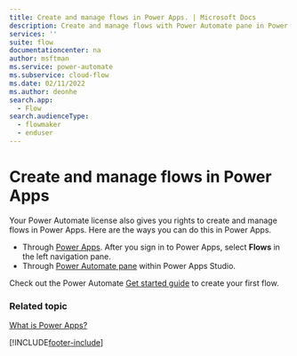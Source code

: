 ```yaml
---
title: Create and manage flows in Power Apps. | Microsoft Docs
description: Create and manage flows with Power Automate pane in Power Apps.
services: ''
suite: flow
documentationcenter: na
author: msftman
ms.service: power-automate
ms.subservice: cloud-flow
ms.date: 02/11/2022
ms.author: deonhe
search.app: 
  - Flow
search.audienceType: 
  - flowmaker
  - enduser
---
```


# Create and manage flows in Power Apps

Your Power Automate license also gives you rights to create and manage flows in Power Apps. Here are the ways you can do this in Power Apps.

- Through [Power Apps](https://make.powerapps.com). After you sign in to Power Apps, select **Flows** in the left navigation pane.
- Through [Power Automate pane](/powerapps/maker/canvas-apps/working-with-flows) within Power Apps Studio.

Check out the Power Automate [Get started guide](getting-started.md) to create your first flow.

### Related topic
[What is Power Apps?](/powerapps/powerapps-overview)

[!INCLUDE[footer-include](includes/footer-banner.md)]
